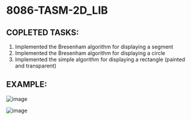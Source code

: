 # 8086-TASM-2D_LIB

COPLETED TASKS:
---------------

1. Implemented the Bresenham algorithm for displaying a segment
2. Implemented the Bresenham algorithm for displaying a circle
3. Implemented the simple algorithm for displaying a rectangle (painted and transparent)

EXAMPLE:
--------

![image](https://user-images.githubusercontent.com/108875469/177938553-4b0db45c-2ae5-4aa4-b4c9-909827ff1796.png)

![image](https://user-images.githubusercontent.com/108875469/178046821-6ea9395c-146f-4eab-a884-87d5f0c7d975.png)

